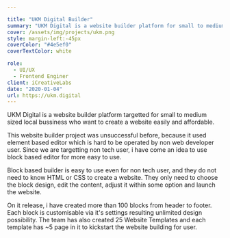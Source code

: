 ```yaml
---

title: "UKM Digital Builder"
summary: "UKM Digital is a website builder platform for small to medium size business. With it's block based editor it's never been easy to create a website. Just select block design, edit the content and publish it."
cover: /assets/img/projects/ukm.png
style: margin-left:-45px
coverColor: "#4e5ef0"
coverTextColor: white

role:
  - UI/UX
  - Frontend Enginer
client: iCreativeLabs
date: "2020-01-04"
url: https://ukm.digital
---
```


UKM Digital is a website builder platform targetted for small to medium sized local bussiness who want to create a website easily and affordable.

This website builder project was unsuccessful before, because it used element based editor which is hard to be operated by non web developer user. Since we are targetting non tech user, i have come an idea to use block based editor for more easy to use.

Block based builder is easy to use even for non tech user, and they do not need to know HTML or CSS to create a website. They only need to choose the block design, edit the content, adjust it within some option and launch the website.

On it release, i have created more than 100 blocks from header to footer. Each block is customisable via it's settings resulting unlimited design possibility. The team has also created 25 Website Templates and each template has ~5 page in it to kickstart the website building for user.